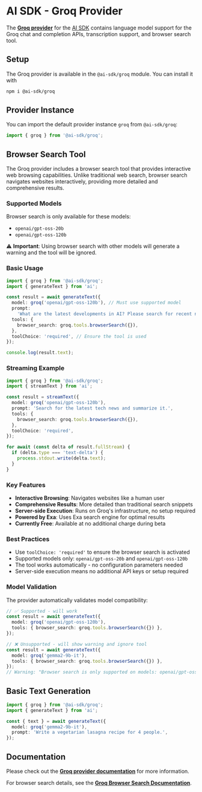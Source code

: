 # AI SDK - Groq Provider

The **[Groq provider](https://ai-sdk.dev/providers/ai-sdk-providers/groq)** for the [AI SDK](https://ai-sdk.dev/docs)
contains language model support for the Groq chat and completion APIs, transcription support, and browser search tool.

## Setup

The Groq provider is available in the `@ai-sdk/groq` module. You can install it with

```bash
npm i @ai-sdk/groq
```

## Provider Instance

You can import the default provider instance `groq` from `@ai-sdk/groq`:

```ts
import { groq } from '@ai-sdk/groq';
```

## Browser Search Tool

The Groq provider includes a browser search tool that provides interactive web browsing capabilities. Unlike traditional web search, browser search navigates websites interactively, providing more detailed and comprehensive results.

### Supported Models

Browser search is only available for these models:

- `openai/gpt-oss-20b`
- `openai/gpt-oss-120b`

⚠️ **Important**: Using browser search with other models will generate a warning and the tool will be ignored.

### Basic Usage

```ts
import { groq } from '@ai-sdk/groq';
import { generateText } from 'ai';

const result = await generateText({
  model: groq('openai/gpt-oss-120b'), // Must use supported model
  prompt:
    'What are the latest developments in AI? Please search for recent news.',
  tools: {
    browser_search: groq.tools.browserSearch({}),
  },
  toolChoice: 'required', // Ensure the tool is used
});

console.log(result.text);
```

### Streaming Example

```ts
import { groq } from '@ai-sdk/groq';
import { streamText } from 'ai';

const result = streamText({
  model: groq('openai/gpt-oss-120b'),
  prompt: 'Search for the latest tech news and summarize it.',
  tools: {
    browser_search: groq.tools.browserSearch({}),
  },
  toolChoice: 'required',
});

for await (const delta of result.fullStream) {
  if (delta.type === 'text-delta') {
    process.stdout.write(delta.text);
  }
}
```

### Key Features

- **Interactive Browsing**: Navigates websites like a human user
- **Comprehensive Results**: More detailed than traditional search snippets
- **Server-side Execution**: Runs on Groq's infrastructure, no setup required
- **Powered by Exa**: Uses Exa search engine for optimal results
- **Currently Free**: Available at no additional charge during beta

### Best Practices

- Use `toolChoice: 'required'` to ensure the browser search is activated
- Supported models only: `openai/gpt-oss-20b` and `openai/gpt-oss-120b`
- The tool works automatically - no configuration parameters needed
- Server-side execution means no additional API keys or setup required

### Model Validation

The provider automatically validates model compatibility:

```ts
// ✅ Supported - will work
const result = await generateText({
  model: groq('openai/gpt-oss-120b'),
  tools: { browser_search: groq.tools.browserSearch({}) },
});

// ❌ Unsupported - will show warning and ignore tool
const result = await generateText({
  model: groq('gemma2-9b-it'),
  tools: { browser_search: groq.tools.browserSearch({}) },
});
// Warning: "Browser search is only supported on models: openai/gpt-oss-20b, openai/gpt-oss-120b"
```

## Basic Text Generation

```ts
import { groq } from '@ai-sdk/groq';
import { generateText } from 'ai';

const { text } = await generateText({
  model: groq('gemma2-9b-it'),
  prompt: 'Write a vegetarian lasagna recipe for 4 people.',
});
```

## Documentation

Please check out the **[Groq provider documentation](https://ai-sdk.dev/providers/ai-sdk-providers/groq)** for more information.

For browser search details, see the **[Groq Browser Search Documentation](https://console.groq.com/docs/browser-search)**.
